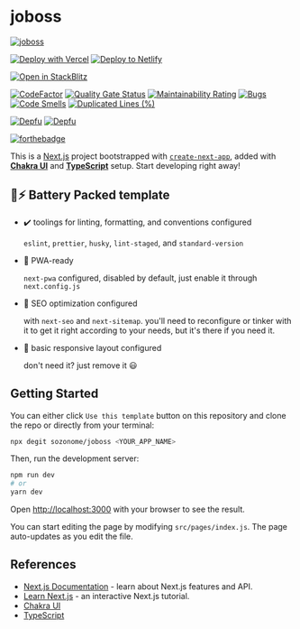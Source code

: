 # joboss

[![joboss](https://socialify.git.ci/sozonome/joboss/image?description=1&descriptionEditable=Template%20to%20quickly%20initialize%20nextjs%20app%20with%20Chakra%20UI%20%26%20Typescript%20setup&logo=https%3A%2F%2Fsznm.dev%2Fapp_icons%2Fjoboss.svg&owner=1&pattern=Circuit%20Board&stargazers=1&theme=Dark)](https://github.com/sozonome/joboss)

[![Deploy with Vercel](https://vercel.com/button)](https://vercel.com/import/git?s=https://github.com/sozonome/joboss) [![Deploy to Netlify](https://www.netlify.com/img/deploy/button.svg)](https://app.netlify.com/start/deploy?repository=https://github.com/sozonome/joboss)

[![Open in StackBlitz](https://developer.stackblitz.com/img/open_in_stackblitz.svg)](https://stackblitz.com/github/sozonome/joboss)

[![CodeFactor](https://www.codefactor.io/repository/github/sozonome/joboss/badge)](https://www.codefactor.io/repository/github/sozonome/joboss)
[![Quality Gate Status](https://sonarcloud.io/api/project_badges/measure?project=sozonome_joboss&metric=alert_status)](https://sonarcloud.io/dashboard?id=sozonome_joboss) [![Maintainability Rating](https://sonarcloud.io/api/project_badges/measure?project=sozonome_joboss&metric=sqale_rating)](https://sonarcloud.io/dashboard?id=sozonome_joboss) [![Bugs](https://sonarcloud.io/api/project_badges/measure?project=sozonome_joboss&metric=bugs)](https://sonarcloud.io/dashboard?id=sozonome_joboss) [![Code Smells](https://sonarcloud.io/api/project_badges/measure?project=sozonome_joboss&metric=code_smells)](https://sonarcloud.io/dashboard?id=sozonome_joboss) [![Duplicated Lines (%)](https://sonarcloud.io/api/project_badges/measure?project=sozonome_joboss&metric=duplicated_lines_density)](https://sonarcloud.io/dashboard?id=sozonome_joboss)

[![Depfu](https://badges.depfu.com/badges/9e426e58f99c3bd470987a3c6b014a96/overview.svg)](https://depfu.com/github/sozonome/joboss?project_id=26148) [![Depfu](https://badges.depfu.com/badges/9e426e58f99c3bd470987a3c6b014a96/count.svg)](https://depfu.com/github/sozonome/joboss?project_id=26148)

[![forthebadge](https://forthebadge.com/images/badges/made-with-typescript.svg)](https://forthebadge.com)

This is a [Next.js](https://nextjs.org/) project bootstrapped with [`create-next-app`](https://github.com/vercel/next.js/tree/canary/packages/create-next-app), added with [**Chakra UI**](https://chakra-ui.com) and [**TypeScript**](https://www.typescriptlang.org) setup.
Start developing right away!

## 🔋⚡ Battery Packed template

- ✔️ toolings for linting, formatting, and conventions configured

  `eslint`, `prettier`, `husky`, `lint-staged`, and `standard-version`

- 📱 PWA-ready

  `next-pwa` configured, disabled by default, just enable it through `next.config.js`

- 🔎 SEO optimization configured

  with `next-seo` and `next-sitemap`. you'll need to reconfigure or tinker with it to get it right according to your needs, but it's there if you need it.

- 🎨 basic responsive layout configured

  don't need it? just remove it 😃

## Getting Started

You can either click `Use this template` button on this repository and clone the repo or directly from your terminal:

```bash
npx degit sozonome/joboss <YOUR_APP_NAME>
```

Then, run the development server:

```bash
npm run dev
# or
yarn dev
```

Open [http://localhost:3000](http://localhost:3000) with your browser to see the result.

You can start editing the page by modifying `src/pages/index.js`. The page auto-updates as you edit the file.

## References

- [Next.js Documentation](https://nextjs.org/docs) - learn about Next.js features and API.
- [Learn Next.js](https://nextjs.org/learn) - an interactive Next.js tutorial.
- [Chakra UI](https://chakra-ui.com)
- [TypeScript](https://www.typescriptlang.org)

